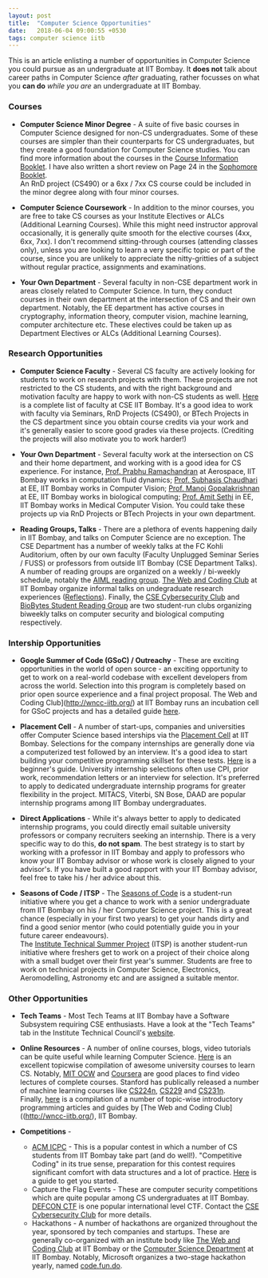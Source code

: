 ```yaml
---
layout: post
title:  "Computer Science Opportunities"
date:   2018-06-04 09:00:55 +0530
tags: computer science iitb
---
```


This is an article enlisting a number of opportunities in Computer Science you could pursue as an undergraduate at IIT Bombay. It **does not** talk about career paths in Computer Science *after* graduating, rather focusses on what you **can do** *while you are* an undergraduate at IIT Bombay.

### Courses

* **Computer Science Minor Degree** - A suite of five basic courses in Computer Science designed for non-CS undergraduates. Some of these courses are simpler than their counterparts for CS undergraduates, but they create a good foundation for Computer Science studies. You can find more information about the courses in the [Course Information Booklet](https://gymkhana.iitb.ac.in/~ugacademics/Docs/CourseInfo_Booklet.pdf). I have also written a short review on Page 24 in the [Sophomore Booklet](https://gymkhana.iitb.ac.in/~ugacademics/Docs/SOPHIE_BOOKLET.pdf).  
An RnD project (CS490) or a 6xx / 7xx CS course could be included in the minor degree along with four minor courses.

* **Computer Science Coursework** - In addition to the minor courses, you are free to take CS courses as your Institute Electives or ALCs (Additional Learning Courses). While this might need instructor approval occasionally, it is generally quite smooth for the elective courses (4xx, 6xx, 7xx). I don't recommend sitting-through courses (attending classes only), unless you are looking to learn a very specific topic or part of the course, since you are unlikely to appreciate the nitty-gritties of a subject without regular practice, assignments and examinations.

* **Your Own Department** - Several faculty in non-CSE department work in areas closely related to Computer Science. In turn, they conduct courses in their own department at the intersection of CS and their own department. Notably, the EE department has active courses in cryptography, information theory, computer vision, machine learning, computer architecture etc. These electives could be taken up as Department Electives or ALCs (Additional Learning Courses).

### Research Opportunities

* **Computer Science Faculty** - Several CS faculty are actively looking for students to work on research projects with them. These projects are not restricted to the CS students, and with the right background and motivation faculty are happy to work with non-CS students as well. [Here](https://www.cse.iitb.ac.in/page14) is a complete list of faculty at CSE IIT Bombay. It's a good idea to work with faculty via Seminars, RnD Projects (CS490), or BTech Projects in the CS department since you obtain course credits via your work and it's generally easier to score good grades via these projects. (Crediting the projects will also motivate you to work harder!)

* **Your Own Department** - Several faculty work at the intersection on CS and their home department, and working with is a good idea for CS experience. For instance, [Prof. Prabhu Ramachandran](https://www.aero.iitb.ac.in/~prabhu/index.html) at Aerospace, IIT Bombay works in computation fluid dynamics; [Prof. Subhasis Chaudhari](https://www.ee.iitb.ac.in/web/people/faculty/home/sc) at EE, IIT Bombay works in Computer Vision; [Prof. Manoj Gopalakrishnan](https://www.ee.iitb.ac.in/web/people/faculty/home/manojg) at EE, IIT Bombay works in biological computing; [Prof. Amit Sethi](https://www.ee.iitb.ac.in/web/people/faculty/home/asethi) in EE, IIT Bombay works in Medical Computer Vision. You could take these projects up via RnD Projects or BTech Projects in your own department.

* **Reading Groups, Talks** - There are a plethora of events happening daily in IIT Bombay, and talks on Computer Science are no exception. The CSE Department has a number of weekly talks at the FC Kohli Auditorium, often by our own faculty (Faculty Unplugged Seminar Series / FUSS) or professors from outside IIT Bombay (CSE Department Talks). A number of reading groups are organized on a weekly / bi-weekly schedule, notably the [AIML reading group](https://www.cse.iitb.ac.in/~ml/). [The Web and Coding Club](http://wncc-iitb.org/) at IIT Bombay organize informal talks on undegraduate research experiences ([Reflections](https://wncc-iitb.org/wiki/index.php/Reflections)). Finally, the [CSE Cybersecurity Club](https://www.facebook.com/groups/csec.iitb/) and [BioBytes Student Reading Group](https://www.facebook.com/groups/BioBytesIITB/) are two student-run clubs organizing biweekly talks on computer security and biological computing respectively.

### Intership Opportunities

* **Google Summer of Code (GSoC) / Outreachy** - These are exciting opportunities in the world of open source - an exciting opportunity to get to work on a real-world codebase with excellent developers from across the world. Selection into this program is completely based on prior open source experience and a final project proposal. The Web and Coding Club](http://wncc-iitb.org/) at IIT Bombay runs an incubation cell for GSoC projects and has a detailed guide [here](https://wncc-iitb.org/wiki/index.php/Open_Source).

* **Placement Cell** - A number of start-ups, companies and universities offer Computer Science based interships via the [Placement Cell](http://placements.iitb.ac.in/) at IIT Bombay. Selections for the company internships are generally done via a computerized test followed by an interview. It's a good idea to start building your competitive programming skillset for these tests. [Here](https://wncc-iitb.org/wiki/index.php/Competitive_Programming) is a beginner's guide. University internship selections often use CPI, prior work, recommendation letters or an interview for selection. It's preferred to apply to dedicated undergraduate internship programs for greater flexibility in the project. MITACS, Viterbi, SN Bose, DAAD are popular internship programs among IIT Bombay undergraduates.

* **Direct Applications** - While it's always better to apply to dedicated internship programs, you could directly email suitable university professors or company recruiters seeking an internship. There is a very specific way to do this, **do not spam**. The best strategy is to start by working with a professor in IIT Bombay and apply to professors who know your IIT Bombay advisor or whose work is closely aligned to your advisor's. If you have built a good rapport with your IIT Bombay advisor, feel free to take his / her advice about this.

* **Seasons of Code / ITSP** - The [Seasons of Code](http://wncc-iitb.org/soc) is a student-run initiative where you get a chance to work with a senior undergraduate from IIT Bombay on his / her Computer Science project. This is a great chance (especially in your first two years) to get your hands dirty and find a good senior mentor (who could potentially guide you in your future career endeavours).  
The [Institute Technical Summer Project](http://stab-iitb.org/itsp) (ITSP) is another student-run initiative where freshers get to work on a project of their choice along with a small budget over their first year's summer. Students are free to work on technical projects in Computer Science, Electronics, Aeromodelling, Astronomy etc and are assigned a suitable mentor.

### Other Opportunities

* **Tech Teams** - Most Tech Teams at IIT Bombay have a Software Subsystem requiring CSE enthusiasts. Have a look at the "Tech Teams" tab in the Institute Technical Council's [website](http://stab-iitb.org/).

* **Online Resources** - A number of online courses, blogs, video tutorials can be quite useful while learning Computer Science. [Here](https://github.com/prakhar1989/awesome-courses) is an excellent topicwise compilation of awesome university courses to learn CS. Notably, [MIT OCW](https://ocw.mit.edu/index.htm) and [Coursera](http://coursera.org/) are good places to find video lectures of complete courses. Stanford has publically released a number of machine learning courses like [CS224n](http://web.stanford.edu/class/cs224n/), [CS229](http://cs229.stanford.edu/) and [CS231n](http://cs231n.stanford.edu/).  
Finally, [here](https://wncc-iitb.org/wiki/index.php/The_Web_and_Coding_Club) is a compilation of a number of topic-wise introductory programming articles and guides by [The Web and Coding Club]((http://wncc-iitb.org/), IIT Bombay.

* **Competitions** -
   * [ACM ICPC](https://icpc.baylor.edu/) - This is a popular contest in which a number of CS students from IIT Bombay take part (and do well!). "Competitive Coding" in its true sense, preparation for this contest requires significant comfort with data structures and a lot of practice. [Here](https://wncc-iitb.org/wiki/index.php/Competitive_Programming) is a guide to get you started.
   * Capture the Flag Events - These are computer security competitions which are quite popular among CS undergraduates at IIT Bombay. [DEFCON CTF](https://www.defcon.org/html/links/dc-ctf.html) is one popular international level CTF. Contact the [CSE Cybersecurity Club](https://www.facebook.com/groups/csec.iitb/) for more details.
   * Hackathons - A number of hackathons are organized throughout the year, sponsored by tech companies and startups. These are generally co-organized with an institute body like [The Web and Coding Club](http://wncc-iitb.org/) at IIT Bombay or the [Computer Science Department](http://cse.iitb.ac.in/) at IIT Bombay. Notably, Microsoft organizes a two-stage hackathon yearly, named [code.fun.do](https://www.acadaccelerator.com/).